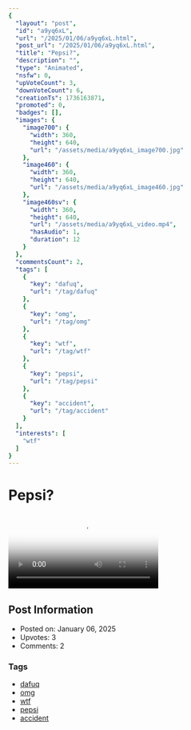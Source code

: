 ```yaml
---
{
  "layout": "post",
  "id": "a9yq6xL",
  "url": "/2025/01/06/a9yq6xL.html",
  "post_url": "/2025/01/06/a9yq6xL.html",
  "title": "Pepsi?",
  "description": "",
  "type": "Animated",
  "nsfw": 0,
  "upVoteCount": 3,
  "downVoteCount": 6,
  "creationTs": 1736163871,
  "promoted": 0,
  "badges": [],
  "images": {
    "image700": {
      "width": 360,
      "height": 640,
      "url": "/assets/media/a9yq6xL_image700.jpg"
    },
    "image460": {
      "width": 360,
      "height": 640,
      "url": "/assets/media/a9yq6xL_image460.jpg"
    },
    "image460sv": {
      "width": 360,
      "height": 640,
      "url": "/assets/media/a9yq6xL_video.mp4",
      "hasAudio": 1,
      "duration": 12
    }
  },
  "commentsCount": 2,
  "tags": [
    {
      "key": "dafuq",
      "url": "/tag/dafuq"
    },
    {
      "key": "omg",
      "url": "/tag/omg"
    },
    {
      "key": "wtf",
      "url": "/tag/wtf"
    },
    {
      "key": "pepsi",
      "url": "/tag/pepsi"
    },
    {
      "key": "accident",
      "url": "/tag/accident"
    }
  ],
  "interests": [
    "wtf"
  ]
}
---
```


# Pepsi?

<video controls playsinline loop poster="/assets/media/a9yq6xL_image460.jpg">
  <source src="/assets/media/a9yq6xL_video.mp4" type="video/mp4">
  Your browser does not support the video tag.
</video>

## Post Information

- Posted on: January 06, 2025
- Upvotes: 3
- Comments: 2

### Tags

- [dafuq](/tag/dafuq)
- [omg](/tag/omg)
- [wtf](/tag/wtf)
- [pepsi](/tag/pepsi)
- [accident](/tag/accident)
